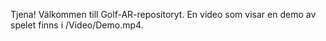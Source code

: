 Tjena! Välkommen till Golf-AR-repositoryt. En video som visar en demo av spelet finns i /Video/Demo.mp4.
